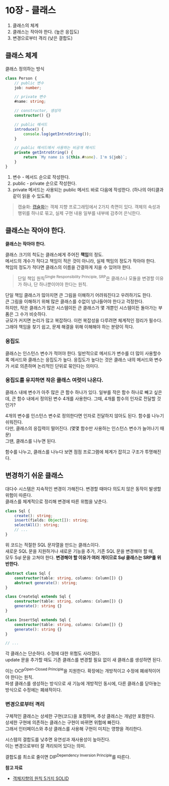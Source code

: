 <!--
author: Seyoung Chung
-->

# 10장 - 클래스

1. 클래스의 체계
2. 클래스는 작아야 한다. (높은 응집도)
3. 변경으로부터 격리 (낮은 결합도)

## 클래스 체계

클래스 정의하는 방식

```ts
class Person {
    // public 변수
    job: number;

    // private 변수
    #name: string;

    // constructor, 생성자
    constructor() {}

    // public 메서드
    introduce() {
        console.log(getIntroString());
    }

    // public 메서드에서 사용하는 비공개 메서드
    private getIntroString() {
        return `My name is ${this.#name}. I'm ${job}`;
    }
}
```

1. 변수 - 메서드 순으로 작성한다.
2. public - private 순으로 작성한다.
3. private 메서드는 사용되는 public 메서드 바로 다음에 작성한다. (하나의 아티클과 같이 읽을 수 있도록)

> 캡슐화: [캡슐화](https://ko.wikipedia.org/wiki/%EC%BA%A1%EC%8A%90%ED%99%94)는 객체 지향 프로그래밍에서 2가지 측면이 있다. 객체의 속성과 행위를 하나로 묶고, 실제 구현 내용 일부를 내부에 감추어 은닉한다.

## 클래스는 작아야 한다.

**클래스는 작아야 한다.**

클래스 크기의 척도는 클래스에게 주어진 **책임**의 정도. \
메서드의 개수가 적다고 책임이 적은 것이 아니라, 실제 책임의 정도가 작아야 한다. \
책임의 정도가 적다면 클래스의 이름을 간결하게 지을 수 있어야 한다.

> 단일 책임 원칙<sup>Single Responsibility Principle, SRP</sup>은 클래스나 모듈을 변경할 이유가 하나, 단 하나뿐이어야 한다는 원칙.

단일 책임 클래스가 많아지면 큰 그림을 이해하기 어려워진다고 우려하기도 한다. \
큰 그림을 이해하기 위해 많은 클래스를 수없이 넘나들어야 한다고 걱정한다. \
하지만, 작은 클래스가 많은 시스템이든 큰 클래스가 몇 개뿐인 시스템이든 돌아가는 부품은 그 수가 비슷하다. \
규모가 커지면 논리가 많고 복잡하다. 이런 복잡성을 다루려면 체계적인 정리가 필수다. \
그래야 책임을 찾기 쉽고, 문제 해결을 위해 이해해야 하는 분량이 적다.

### 응집도

클래스는 인스턴스 변수가 적어야 한다. 일반적으로 메서드가 변수를 더 많이 사용할수록 메서드와 클래스는 응집도가 높다. 응집도가 높다는 것은 클래스 내의 메서드와 변수가 서로 의존하며 논리적인 단위로 묶인다는 의미다.

### 응집도를 유지하면 작은 클래스 여럿이 나온다.

클래스 내에 변수가 아주 많은 큰 함수 하나가 있다. 일부를 작은 함수 하나로 빼고 싶은데, 큰 함수 내에서 정의된 변수 4개를 사용한다. 그때, 4개를 함수의 인자로 전달할 것인가?

4개의 변수를 인스턴스 변수로 정의한다면 인자로 전달하지 않아도 된다. 함수를 나누기 쉬워진다. \
다만, 클래스의 응집력이 떨어진다. (몇몇 함수만 사용하는 인스턴스 변수가 늘어나기 때문) \
그땐, 클래스를 나누면 된다.

함수를 나누고, 클래스를 나누다 보면 점점 프로그램에 체계가 잡히고 구조가 투명해진다.

## 변경하기 쉬운 클래스

대다수 시스템은 지속적인 변경이 가해진다. 변경할 때마다 의도치 않은 동작이 발생할 위험이 따른다. \
클래스를 체계적으로 정리해 변경에 따른 위험을 낮춘다.

```ts
class Sql {
    create(): string;
    insert(fields: Object[]): string;
    selectAll(): string;
    // ...
}
```

위 코드는 적절한 SQL 문자열을 만드는 클래스이다.\
새로운 SQL 문을 지원하거나 새로운 기능을 추가, 기존 SQL 문을 변경해야 할 때, \
모두 Sql 문을 고쳐야 한다. **변경해야 할 이유가 여러 개이므로 Sql 클래스는 SRP를 위반한다.**

```ts
abstract class Sql {
    constructor(table: string, columns: Column[]) {}
    abstract generate(): string;
}

class CreateSql extends Sql {
    constructor(table: string, columns: Column[]) {}
    generate(): string {}
}

class InsertSql extends Sql {
    constructor(table: string, columns: Column[]) {}
    generate(): string {}
}

// ...
```

각 클래스는 단순하다. 수정에 대한 위험도 사라졌다. \
update 문을 추가할 때도 기존 클래스를 변경할 필요 없이 새 클래스를 생성하면 된다.

이는 OCP<sup>Open-Closed Principle</sup>을 지원한다. 확장에는 개방적이고 수정에 폐쇄적이어야 한다는 원칙. \
파생 클래스를 생성하는 방식으로 새 기능에 개방적인 동시에, 다른 클래스를 닫아놓는 방식으로 수정에는 폐쇄적이다.

### 변경으로부터 격리

구체적인 클래스는 상세한 구현(코드)을 포함하며, 추상 클래스는 개념만 포함한다. \
상세한 구현에 의존하는 클래스는 구현이 바뀌면 위험에 빠진다. \
그래서 인터페이스와 추상 클래스를 사용해 구현이 미치는 영향을 격리한다.

시스템의 결합도를 낮추면 유연성과 재사용성이 높아진다. \
이는 변경으로부터 잘 격리되어 있다는 의미.

결합도를 최소로 줄이면 DIP<sup>Dependency Inversion Principle</sup>를 따른다.

**참고 자료**

-   [객체지향의 원칙 5가지 SOLID](https://github.com/jobhope/TechnicalNote/blob/master/programming_language/ObjectOrientedPrinciples.md)
